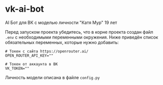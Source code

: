# vk-ai-bot

AI Бот для ВК с моделью личности "Катя Мур" 19 лет

Перед запуском проекта убедитесь, что в корне проекта создан файл `.env` с необходимыми переменными окружения. Ниже приведён список обязательных переменных, которые нужно добавить:
```
# Токен с сайта https://openrouter.ai/
OPEN_ROUTER_API_KEY=""

# Токен от аккаунта в ВК
VK_TOKEN=""
```
Личность модели описана в файле `config.py`
